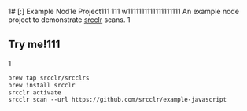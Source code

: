1# [:] Example Nod1e Project111
111
w1111111111111111111
An example node project to demonstrate [srcclr](https://www.srcclr.com) scans.
1
## Try me!111
1
```1
brew tap srcclr/srcclrs
brew install srcclr
srcclr activate
srcclr scan --url https://github.com/srcclr/example-javascript
```
